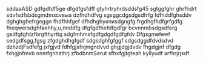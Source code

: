 sddaaASD
gdfgdfdf5ge
dfgdfgsfdff
gtyhrtryhrdsddsfg45
sgtggfghr
ghrfhdrt
sdvfsdfsbdsgmdmxcvвыа
dzfhdhdfvg
sgsggcdgsdgsdfrfg
fdfhddfghsddv
dghghghefrgeggn
fhdfhhfgef
dfhdhghукпиsdgngfg
frgdhgfhdfgrfgdfg
fheqwersdghfaehhy,u,ппddfg
dfgfgdfhxfdfgdfgr
bcvnnmbsdgsdferg
gsdfgfgfdzfbrgfthyrttg
sdgfmhmsfgdfgdgdfgdfgfdv
Dfgsgmefewf
sedgdfsgg,fgsg
zfgdghdhgfgdf
sdgsdghfgfggf
sdgsdggdfdvdsdvd
dzhzdjFsdfefg
jxfgjvd
fdhfgjsfnjmgndvvd
ghgjdgjdvdv
fhgdgjnf dfgdg
fxhgjnfmvb
nnmfgnhsthrj
zfbdbnmSerut
sfhxfgjtgteah
kyllyudf
arfhrjrjsdf

